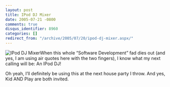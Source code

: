```yaml
---
layout: post
title: IPod DJ Mixer
date: 2005-07-21 -0800
comments: true
disqus_identifier: 8960
categories: []
redirect_from: "/archive/2005/07/20/ipod-dj-mixer.aspx/"
---
```


![IPod DJ Mixer](http://haacked.com/images/IPodMixer.jpg)When this whole
“Software Development” fad dies out (and yes, I am using air quotes here
with the two fingers), I know what my next calling will be: An IPod DJ!

Oh yeah, I’ll definitely be using this at the next house party I throw.
And yes, Kid AND Play are both invited.

